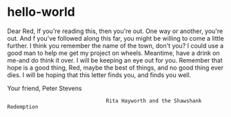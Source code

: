 # hello-world

 Dear Red,
 If you're reading this, then you're out. One way or another, you're out. And f
 you've followed along this far, you might be willing to come a little further.
 I think you remember the name of the town, don't you? I could use a good man
 to help me get my project on wheels. Meantime, have a drink on me-and do think
 it over. I will be keeping an eye out for you. Remember that hope is a good
 thing, Red, maybe the best of things, and no good thing ever dies. I will be
 hoping that this letter finds you, and finds you well.
 
 Your friend,
 Peter Stevens

                                    Rita Hayworth and the Shawshank Redemption
